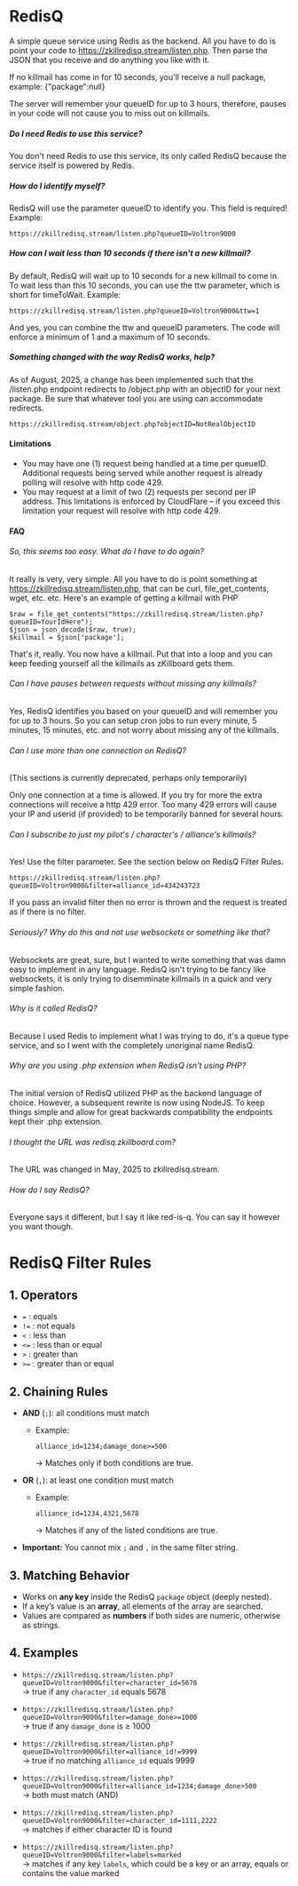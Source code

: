 # RedisQ

A simple queue service using Redis as the backend. All you have to do is point your code to https://zkillredisq.stream/listen.php. Then parse the JSON that you receive and do anything you like with it.

If no killmail has come in for 10 seconds, you'll receive a null package, example:
{"package":null}

The server will remember your queueID for up to 3 hours, therefore, pauses in your code will not cause you to miss out on killmails.

##### Do I need Redis to use this service?

You don't need Redis to use this service, its only called RedisQ because the service itself is powered by Redis.

##### How do I identify myself?

RedisQ will use the parameter queueID to identify you. This field is required! Example:

    https://zkillredisq.stream/listen.php?queueID=Voltron9000

##### How can I wait less than 10 seconds if there isn't a new killmail?

By default, RedisQ will wait up to 10 seconds for a new killmail to come in. To wait less than this 10 seconds, you can use the ttw parameter, which is short for timeToWait. Example:

    https://zkillredisq.stream/listen.php?queueID=Voltron9000&ttw=1

And yes, you can combine the ttw and queueID parameters. The code will enforce a minimum of 1 and a maximum of 10 seconds.

##### Something changed with the way RedisQ works, help?

As of August, 2025, a change has been implemented such that the /listen.php endpoint redirects to /object.php with an objectID for your next package.  Be sure that whatever tool you are using can accommodate redirects.

    https://zkillredisq.stream/object.php?objectID=NotRealObjectID

#### Limitations

- You may have one (1) request being handled at a time per queueID. Additional requests being served while another request is already polling will resolve with http code 429.
- You may request at a limit of two (2) requests per second per IP address.  This limitations is enforced by CloudFlare – if you exceed this limitation your request will resolve with http code 429.

#### FAQ

###### So, this seems too easy. What do I have to do again?

It really is very, very simple. All you have to do is point something at https://zkillredisq.stream/listen.php, that can be curl, file_get_contents, wget, etc. etc. Here's an example of getting a killmail with PHP

  ```
  $raw = file_get_contents("https://zkillredisq.stream/listen.php?queueID=YourIdHere");
  $json = json_decode($raw, true);
  $killmail = $json['package'];
  ```
  
That's it, really. You now have a killmail. Put that into a loop and you can keep feeding yourself all the killmails as zKillboard gets them.

###### Can I have pauses between requests without missing any killmails?

Yes, RedisQ identifies you based on your queueID and will remember you for up to 3 hours. So you can setup cron jobs to run every minute, 5 minutes, 15 minutes, etc. and not worry about missing any of the killmails.

###### Can I use more than one connection on RedisQ?

(This sections is currently deprecated, perhaps only temporarily) 

Only one connection at a time is allowed. If you try for more the extra connections will receive a http 429 error. Too many 429 errors will cause your IP and userid (if provided) to be temporarily banned for several hours.

###### Can I subscribe to just my pilot's / character's / alliance's killmails?

Yes!  Use the filter parameter.  See the section below on RedisQ Filter Rules.

	https://zkillredisq.stream/listen.php?queueID=Voltron9000&filter=alliance_id=434243723

If you pass an invalid filter then no error is thrown and the request is treated as if there is no filter.

###### Seriously? Why do this and not use websockets or something like that?

Websockets are great, sure, but I wanted to write something that was damn easy to implement in any language. RedisQ isn't trying to be fancy like websockets, it is only trying to disemminate killmails in a quick and very simple fashion.

###### Why is it called RedisQ?

Because I used Redis to implement what I was trying to do, it's a queue type service, and so I went with the completely unoriginal name RedisQ.

###### Why are you using .php extension when RedisQ isn't using PHP?

The initial version of RedisQ utilized PHP as the backend language of choice.  However, a subsequent rewrite is now using NodeJS.  To keep things simple and allow for great backwards compatibility the endpoints kept their .php extension.

###### I thought the URL was redisq.zkillboard.com?

The URL was changed in May, 2025 to zkillredisq.stream.

###### How do I say RedisQ?

Everyone says it different, but I say it like red-is-q.  You can say it however you want though.

# RedisQ Filter Rules

## 1. Operators
- `=` : equals  
- `!=` : not equals  
- `<` : less than  
- `<=` : less than or equal  
- `>` : greater than  
- `>=` : greater than or equal  

## 2. Chaining Rules
- **AND** (`;`): all conditions must match  
  - Example:  
    ```
    alliance_id=1234;damage_done>=500
    ```
    → Matches only if both conditions are true.  

- **OR** (`,`): at least one condition must match  
  - Example:  
    ```
    alliance_id=1234,4321,5678
    ```
    → Matches if any of the listed conditions are true.  

- **Important:** You cannot mix `;` and `,` in the same filter string.  

## 3. Matching Behavior
- Works on **any key** inside the RedisQ `package` object (deeply nested).  
- If a key’s value is an **array**, all elements of the array are searched.  
- Values are compared as **numbers** if both sides are numeric, otherwise as strings.  

## 4. Examples
- `https://zkillredisq.stream/listen.php?queueID=Voltron9000&filter=character_id=5678`  
  → true if any `character_id` equals 5678  

- `https://zkillredisq.stream/listen.php?queueID=Voltron9000&filter=damage_done>=1000`  
  → true if any `damage_done` is ≥ 1000  

- `https://zkillredisq.stream/listen.php?queueID=Voltron9000&filter=alliance_id!=9999`  
  → true if no matching `alliance_id` equals 9999  

- `https://zkillredisq.stream/listen.php?queueID=Voltron9000&filter=alliance_id=1234;damage_done>500`  
  → both must match (AND)  

- `https://zkillredisq.stream/listen.php?queueID=Voltron9000&filter=character_id=1111,2222`  
  → matches if either character ID is found  

- `https://zkillredisq.stream/listen.php?queueID=Voltron9000&filter=labels=marked`  
  → matches if any key `labels`, which could be a key or an array, equals or contains the value marked
